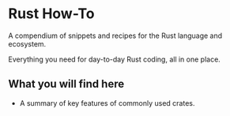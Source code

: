 # Rust How-To

A compendium of snippets and recipes for the Rust language and ecosystem.

Everything you need for day-to-day Rust coding, all in one place.

## What you will find here

- A summary of key features of commonly used crates.
